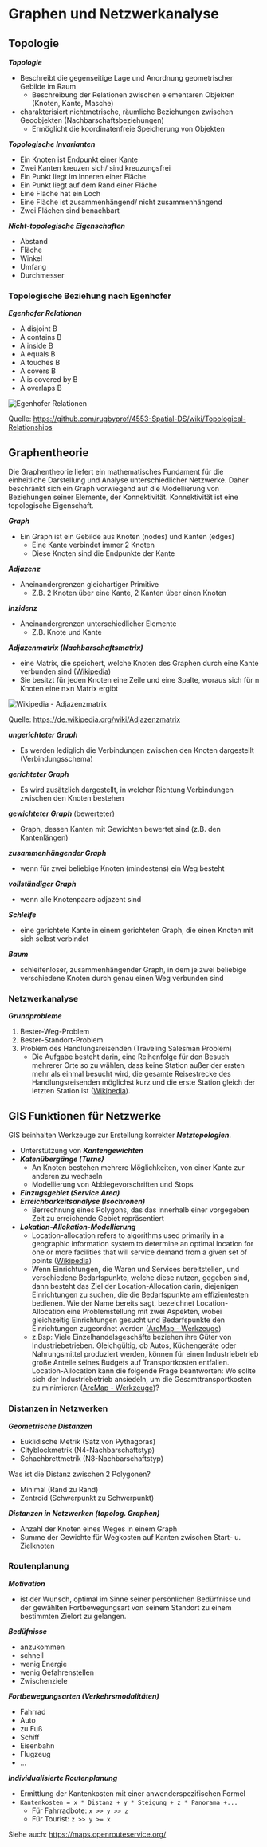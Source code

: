 # Graphen und Netzwerkanalyse

## Topologie

***Topologie***
- Beschreibt die gegenseitige Lage und Anordnung geometrischer Gebilde im Raum
    - Beschreibung der Relationen zwischen elementaren Objekten (Knoten, Kante, Masche)
- charakterisiert nichtmetrische, räumliche Beziehungen zwischen Geoobjekten (Nachbarschaftsbeziehungen)
    - Ermöglicht die koordinatenfreie Speicherung von Objekten

***Topologische Invarianten***
- Ein Knoten ist Endpunkt einer Kante
- Zwei Kanten kreuzen sich/ sind kreuzungsfrei
- Ein Punkt liegt im Inneren einer Fläche
- Ein Punkt liegt auf dem Rand einer Fläche
- Eine Fläche hat ein Loch
- Eine Fläche ist zusammenhängend/ nicht zusammenhängend
- Zwei Flächen sind benachbart

***Nicht-topologische Eigenschaften***
- Abstand
- Fläche
- Winkel
- Umfang
- Durchmesser


### Topologische Beziehung nach Egenhofer

***Egenhofer Relationen***
- A disjoint B 
- A contains B
- A inside B 
- A equals B
- A touches B
- A covers B
- A is covered by B
- A overlaps B

![Egenhofer Relationen](bilder/egenhofer.png)

Quelle: https://github.com/rugbyprof/4553-Spatial-DS/wiki/Topological-Relationships


## Graphentheorie

Die Graphentheorie liefert ein mathematisches Fundament für die einheitliche Darstellung und Analyse unterschiedlicher Netzwerke. Daher beschränkt sich ein Graph vorwiegend auf die Modellierung von Beziehungen seiner Elemente, der Konnektivität. Konnektivität ist eine topologische Eigenschaft.

***Graph***
- Ein Graph ist ein Gebilde aus Knoten (nodes) und Kanten (edges)
	- Eine Kante verbindet immer 2 Knoten
	- Diese Knoten sind die Endpunkte der Kante

***Adjazenz***
- Aneinandergrenzen gleichartiger Primitive
	- Z.B. 2 Knoten über eine Kante, 2 Kanten über einen Knoten

***Inzidenz***
- Aneinandergrenzen unterschiedlicher Elemente
	- Z.B. Knote und Kante

***Adjazenmatrix (Nachbarschaftsmatrix)***
- eine Matrix, die speichert, welche Knoten des Graphen durch eine Kante verbunden sind ([Wikipedia](https://de.wikipedia.org/wiki/Adjazenzmatrix))
- Sie besitzt für jeden Knoten eine Zeile und eine Spalte, woraus sich für n Knoten eine n×n Matrix ergibt

![Wikipedia - Adjazenzmatrix](bilder/adjazenzmatrix.png)

Quelle: https://de.wikipedia.org/wiki/Adjazenzmatrix


***ungerichteter Graph***
- Es werden lediglich die Verbindungen zwischen den Knoten dargestellt (Verbindungsschema)

***gerichteter Graph***
- Es wird zusätzlich dargestellt, in welcher Richtung Verbindungen zwischen den Knoten bestehen

***gewichteter Graph*** (bewerteter)
- Graph, dessen Kanten mit Gewichten bewertet sind (z.B. den Kantenlängen)

***zusammenhängender Graph***
- wenn für zwei beliebige Knoten (mindestens) ein Weg besteht

***vollständiger Graph***
- wenn alle Knotenpaare adjazent sind

***Schleife***
- eine gerichtete Kante in einem gerichteten Graph, die einen Knoten mit sich selbst verbindet

***Baum***
- schleifenloser, zusammenhängender Graph, in dem je zwei beliebige verschiedene Knoten durch genau einen Weg verbunden sind


### Netzwerkanalyse

***Grundprobleme***
1. Bester-Weg-Problem
2. Bester-Standort-Problem
3. Problem des Handlungsreisenden (Traveling Salesman Problem)
    - Die Aufgabe besteht darin, eine Reihenfolge für den Besuch mehrerer Orte so zu wählen, dass keine Station außer der ersten mehr als einmal besucht wird, die gesamte Reisestrecke des Handlungsreisenden möglichst kurz und die erste Station gleich der letzten Station ist ([Wikipedia](https://de.wikipedia.org/wiki/Problem_des_Handlungsreisenden)).


## GIS Funktionen für Netzwerke

GIS beinhalten Werkzeuge zur Erstellung korrekter ***Netztopologien***.

- Unterstützung von ***Kantengewichten***
- ***Katenübergänge (Turns)***
    - An Knoten bestehen mehrere Möglichkeiten, von einer Kante zur anderen zu wechseln
    - Modellierung von Abbiegevorschriften und Stops
- ***Einzugsgebiet (Service Area)***
- ***Erreichbarkeitsanalyse (Isochronen)***
    - Berrechnung eines Polygons, das das innerhalb einer vorgegeben Zeit zu erreichende Gebiet repräsentiert
- ***Lokation-Allokation-Modellierung***
    - Location-allocation refers to algorithms used primarily in a geographic information system to determine an optimal location for one or more facilities that will service demand from a given set of points ([Wikipedia](https://en.wikipedia.org/wiki/Location-allocation))
    - Wenn Einrichtungen, die Waren und Services bereitstellen, und verschiedene Bedarfspunkte, welche diese nutzen, gegeben sind, dann besteht das Ziel der Location-Allocation darin, diejenigen Einrichtungen zu suchen, die die Bedarfspunkte am effizientesten bedienen. Wie der Name bereits sagt, bezeichnet Location-Allocation eine Problemstellung mit zwei Aspekten, wobei gleichzeitig Einrichtungen gesucht und Bedarfspunkte den Einrichtungen zugeordnet werden ([ArcMap - Werkzeuge](https://desktop.arcgis.com/de/arcmap/latest/extensions/network-analyst/location-allocation.htm))
    - z.Bsp: Viele Einzelhandelsgeschäfte beziehen ihre Güter von Industriebetrieben. Gleichgültig, ob Autos, Küchengeräte oder Nahrungsmittel produziert werden, können für einen Industriebetrieb große Anteile seines Budgets auf Transportkosten entfallen. Location-Allocation kann die folgende Frage beantworten: Wo sollte sich der Industriebetrieb ansiedeln, um die Gesamttransportkosten zu minimieren ([ArcMap - Werkzeuge](https://desktop.arcgis.com/de/arcmap/latest/extensions/network-analyst/location-allocation.htm))?


### Distanzen in Netzwerken

***Geometrische Distanzen***
- Euklidische Metrik (Satz von Pythagoras)
- Cityblockmetrik (N4-Nachbarschaftstyp)
- Schachbrettmetrik (N8-Nachbarschaftstyp)

Was ist die Distanz zwischen 2 Polygonen?
- Minimal (Rand zu Rand)
- Zentroid (Schwerpunkt zu Schwerpunkt)

***Distanzen in Netzwerken (topolog. Graphen)***
- Anzahl der Knoten eines Weges in einem Graph
- Summe der Gewichte für Wegkosten auf Kanten zwischen Start- u. Zielknoten


### Routenplanung

***Motivation***
- ist der Wunsch, optimal im Sinne seiner persönlichen Bedürfnisse und der gewählten Fortbewegungsart von seinem Standort zu einem bestimmten Zielort zu gelangen.  

***Bedüfnisse***
- anzukommen
- schnell
- wenig Energie
- wenig Gefahrenstellen
- Zwischenziele

***Fortbewegungsarten (Verkehrsmodalitäten)***
- Fahrrad
- Auto
- zu Fuß
- Schiff
- Eisenbahn
- Flugzeug
- ...

***Individualisierte Routenplanung***
- Ermittlung der Kantenkosten mit einer anwenderspezifischen Formel
- `Kantenkosten = x * Distanz + y * Steigung + z * Panorama +...`
    - Für Fahrradbote: `x >> y >> z`
    - Für Tourist: `z >> y >= x`

Siehe auch: https://maps.openrouteservice.org/
